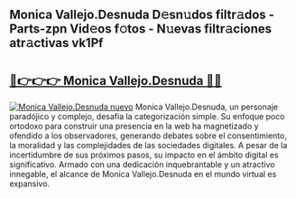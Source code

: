 ## Monica Vallejo.Desnuda D𝚎sn𝚞dos filtr𝚊dos - Parts-zpn Vid𝚎os f𝚘tos - N𝚞evas filtr𝚊ciones atr𝚊ctivas vk1Pf

# <h2><a href="http://mbckny.tromn.icu/?c=Monica+Vallejo.Desnuda">🔗👉👉👉 Monica Vallejo.Desnuda 🔗🔗</a></h2>

[![Monica Vallejo.Desnuda nuevo](https://i.imgur.com/pEAQMta.gif)](http://mbckny.tromn.icu/?c=Monica+Vallejo.Desnuda)
Monica Vallejo.Desnuda, un personaje paradójico y complejo, desafía la categorización simple. Su enfoque poco ortodoxo para construir una presencia en la web ha magnetizado y ofendido a los observadores, generando debates sobre el consentimiento, la moralidad y las complejidades de las sociedades digitales. A pesar de la incertidumbre de sus próximos pasos, su impacto en el ámbito digital es significativo. Armado con una dedicación inquebrantable y un atractivo innegable, el alcance de Monica Vallejo.Desnuda en el mundo virtual es expansivo.
